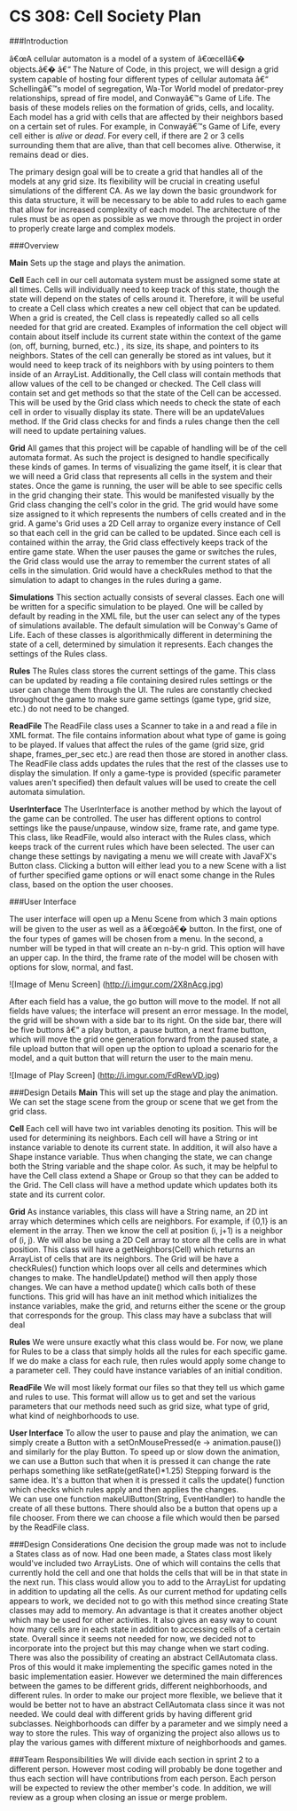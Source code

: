 CS 308: Cell Society Plan
====================

###Introduction

â€œA cellular automaton is a model of a system of â€œcellâ€� objects.â€� â€“ The Nature of Code, in this project, we will design a grid system capable of hosting four different types of cellular automata â€“ Schellingâ€™s model of segregation, Wa-Tor World model of predator-prey relationships, spread of fire model, and Conwayâ€™s Game of Life. The basis of these models relies on the formation of grids, cells, and locality. Each model has a grid with cells that are affected by their neighbors based on a certain set of rules. For example, in Conwayâ€™s Game of Life, every cell either is *alive* or *dead*. For every cell, if there are 2 or 3 cells surrounding them that are alive, than that cell becomes alive. Otherwise, it remains dead or dies.

The primary design goal will be to create a grid that handles all of the models at any grid size. Its flexibility will be crucial in creating useful simulations of the different CA. As we lay down the basic groundwork for this data structure, it will be necessary to be able to add rules to each game that allow for increased complexity of each model. The architecture of the rules must be as open as possible as we move through the project in order to properly create large and complex models.

###Overview

**Main**
	Sets up the stage and plays the animation.
	
**Cell**
	Each cell in our cell automata system must be assigned some state at all times. Cells will individually need to keep track of this state, though the state will depend on the states of cells around it. Therefore, it will be useful to create a Cell class which creates a new cell object that can be updated. When a grid is created, the Cell class is repeatedly called so all cells needed for that grid are created. Examples of information the cell object will contain about itself include its current state within the context of the game (on, off, burning, burned, etc.) , its size, its shape, and pointers to its neighbors. States of the cell can generally be stored as int values, but it would need to keep track of its neighbors with by using pointers to them inside of an ArrayList. 
	Additionally, the Cell class will contain methods that allow values of the cell to be changed or checked. The Cell class will contain set and get methods so that the state of the Cell can be accessed. This will be used by the Grid class which needs to check the state of each cell in order to visually display its state. There will be an updateValues method. If the Grid class checks for and finds a rules change then the cell will need to update pertaining values. 

**Grid**
	All games that this project will be capable of handling will be of the cell automata format. As such the project is designed to handle specifically these kinds of games. In terms of visualizing the game itself, it is clear that we will need a Grid class that represents all cells in the system and their states. Once the game is running, the user will be able to see specific cells in the grid changing their state. This would be manifested visually by the Grid class changing the cell's color in the grid. 
	The grid would have some size assigned to it which represents the numbers of cells created and in the grid. A game's Grid uses a 2D Cell array to organize every instance of Cell so that each cell in the grid can be called to be updated. Since each cell is contained within the array, the Grid class effectively keeps track of the entire game state. When the user pauses the game or switches the rules, the Grid class would use the array to remember the current states of all cells in the simulation. Grid would have a checkRules method to that the simulation to adapt to changes in the rules during a game. 

**Simulations**
This section actually consists of several classes. Each one will be written for a specific simulation to be played. One will be called by default by reading in the XML file, but the user can select any of the types of simulations available. The default simulation will be Conway's Game of Life. Each of these classes is algorithmically different in determining the state of a cell, determined by simulation it represents. Each changes the settings of the Rules class. 

**Rules**
	The Rules class stores the current settings of the game. This class can be updated by reading a file containing desired rules settings or the user can change them through the UI. The rules are constantly checked throughout the game to make sure game settings (game type, grid size, etc.) do not need to be changed. 

**ReadFile**
	The ReadFile class uses a Scanner to take in a and read a file in XML format. The file contains information about what type of game is going to be played. If values that affect the rules of the game (grid size, grid shape, frames_per_sec etc.) are read then those are stored in another class. The ReadFile class adds updates the rules that the rest of the classes use to display the simulation. If only a game-type is provided (specific parameter values aren't specified) then default values will be used to create the cell automata simulation.

**UserInterface**
	The UserInterface is another method by which the layout of the game can be controlled. The user has different options to control settings like the pause/unpause, window size, frame rate, and game type. This class, like ReadFile, would also interact with the Rules class, which keeps track of the current rules which have been selected. The user can change these settings by navigating a menu we will create with JavaFX's Button class. Clicking a button will either lead you to a new Scene with a list of further specified game options or will enact some change in the Rules class, based on the option the user chooses.

###User Interface

The user interface will open up a Menu Scene from which 3 main options will be given to the user as well as a â€œgoâ€� button. In the first, one of the four types of games will be chosen from a menu. In the second, a number will be typed in that will create an n-by-n grid. This option will have an upper cap. In the third, the frame rate of the model will be chosen with options for slow, normal, and fast.

![Image of Menu Screen]
(http://i.imgur.com/2X8nAcg.jpg)

After each field has a value, the go button will move to the model. If not all fields have values; the interface will present an error message. In the model, the grid will be shown with a side bar to its right. On the side bar, there will be five buttons â€“ a play button, a pause button, a next frame button, which will move the grid one generation forward from the paused state, a file upload button that will open up the option to upload a scenario for the model, and a quit button that will return the user to the main menu.

![Image of Play Screen]
(http://i.imgur.com/FdRewVD.jpg)

###Design Details
**Main**
This will set up the stage and play the animation. We can set the stage scene from the group or scene that we get from the grid class.


**Cell**
Each cell will have two int variables denoting its position. This will be used for determining its neighbors. Each cell will have a String or int instance variable to denote its current state. In addition, it will also have a Shape instance variable. Thus when changing the state, we can change both the String variable and the shape color.
As such, it may be helpful to have the Cell class extend a Shape or Group so that they can be added to the Grid.
The Cell class will have a method update which updates both its state and its current color.  

**Grid**
As instance variables, this class will have a String name, an 2D int array which determines which cells are neighbors. For example, if {0,1} is an element in the array. Then we know the cell at position (i, j+1) is a neighbor of (i, j).
We will also be using a 2D Cell array to store all the cells are in what position. 
This class will have a getNeighbors(Cell) which returns an ArrayList of cells that are its neighbors. 
The Grid will be have a checkRules() function which loops over all cells and determines which changes to make.
The handleUpdate() method will then apply those changes. We can have a method update() which calls both of these functions.
This grid will has have an init method which initializes the instance variables, make the grid, and returns either the scene or the group that corresponds for the group. 
This class may have a subclass that will deal 

**Rules**
We were unsure exactly what this class would be. For now, we plane for Rules to be a class that simply holds all the rules for each specific game.
If we do make a class for each rule, then rules would apply some change to a parameter cell. They could have instance variables of an initial condition.

**ReadFile**
We will most likely format our files so that they tell us which game and rules to use. 
This format will allow us to get and set the various parameters that our methods need such as grid size, what type of grid, what kind of neighborhoods to use. 


**User Interface**
To allow the user to pause and play the animation, we can simply create a Button with a setOnMousePressed(e -> animation.pause()) and similarly for the play Button.
To speed up or slow down the animation, we can use a Button such that when it is pressed it can change the rate perhaps something like setRate(getRate()*1.25)
Stepping forward is the same idea. It's a button that when it is pressed it calls the update() function which checks which rules apply and then applies the changes.\
We can use one function makeUIButton(String, EventHandler) to handle the create of all these buttons.
There should also be a button that opens up a file chooser. From there we can choose a file which would then be parsed by the ReadFile class.



###Design Considerations
One decision the group made was not to include a States class as of now. Had one been made, a States class most likely would've included two ArrayLists. One of which will contains the cells that currently hold the cell and one that holds the cells that will be in that state in the next run. This class would allow you to add to the ArrayList for updating in addition to updating all the cells. As our current method for updating cells appears to work, we decided not to go with this method since creating State classes may add to memory. An advantage is that it creates another object which may be used for other activities. It also gives an easy way to count how many cells are in each state in addition to accessing cells of a certain state.
Overall since it seems not needed for now, we decided not to incorporate into the project but this may change when we start coding.
There was also the possibility of creating an abstract CellAutomata class. Pros of this would it make implementing the specific games noted in the basic implementation easier. However we determined the main differences between the games to be different grids, different neighborhoods, and different rules. 
In order to make our project more flexible, we believe that it would be better not to have an abstract CellAutomata class since it was not needed. We could deal with different grids by having different grid subclasses. Neighborhoods can differ by a parameter and we simply need a way to store the rules. 
This way of organizing the project also allows us to play the various games with different mixture of neighborhoods and games.

###Team Responsibilities
We will divide each section in sprint 2 to a different person. However most coding will probably be done together and thus each section will have contributions from each person. Each person will be expected to review the other member's code. In addition, we will review as a group when closing an issue or merge problem.



